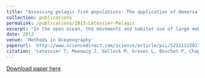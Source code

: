 ```yaml
---
title: "Assessing pelagic fish populations: The application of demersal techniques to the mid-water environment."
collection: publications
permalink: /publications/2013-Letessier-Pelagic
excerpt: 'In the open ocean, the movements and habitat use of large mobile predators are driven by dynamic interactions between bi- ological and physical variables and complex predator–prey rela- tionships. Understanding the spatial and temporal distributions of pelagic fishes and sharks is a critical component of conserva- tion and fisheries management. Here, we report on a novel non- extractive method for the study of pelagic wildlife, based on baited stereo-camera rigs. The mid-water rigs were derived from exist- ing methodology commonly used in demersal fish surveys. We present new data from 66 moored deployments in Shark Bay, West- ern Australia (26°10′S, 113°06E) in seabed depths of up to 60 m as a demonstration of the rigs’ ability to resolve spatial variabil- ity in pelagic fish and shark assemblages, and to make accurate stereo-measurements of animal lengths. We observed 248 pelagic fishes and sharks from 27 species and 10 families and were able to distinguish between assemblages based nominally on location. We make some general recommendations on optimal deployment protocols and sampling effort regimes, based upon species accu- mulation rates and times of Max N (maximum number of individ- uals of a given species in a single video frame). Regression analyses between high quality and low quality stereo-measurements of fish fork-lengths and range were highly significant, indicating that body lengths and distance estimates were consistent even when stereo- measurements were deemed of low quality. Mid-water stereo- video camera rigs represent an efficient tool for the rapid and non-extractive monitoring of pelagic fish and shark populations, with particular relevance for application in no-take marine pro- tected areas.'
date: 2013  
venue: 'Methods in Oceanography'
paperurl: 'http://www.sciencedirect.com/science/article/pii/S2211122013000479'
citation: 'Letessier T, Meeuwig J, Gollock M, Groves L, Bouchet P, Chapuis L, Vianna G, Kemp K, Koldewey H, Meeuwig J. 2013. Assessing pelagic fish populations: The application of demersal techniques to the mid-water environment. Methods in Oceanography, 8: 41-55.'
---
```


[Download paper here](http://phbouchet.github.io/files/Letessier-2013-AssessingPelagic.pdf)
